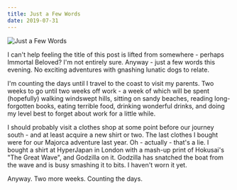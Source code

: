```yaml
---
title: Just a Few Words
date: 2019-07-31
---
```


![Just a Few Words](https://source.unsplash.com/cckf4TsHAuw/1600x900)

I can't help feeling the title of this post is lifted from somewhere - perhaps Immortal Beloved? I'm not entirely sure. Anyway - just a few words this evening. No exciting adventures with gnashing lunatic dogs to relate.

I'm counting the days until I travel to the coast to visit my parents. Two weeks to go until two weeks off work - a week of which will be spent (hopefully) walking windswept hills, sitting on sandy beaches, reading long-forgotten books, eating terrible food, drinking wonderful drinks, and doing my level best to forget about work for a little while.

I should probably visit a clothes shop at some point before our journey south - and at least acquire a new shirt or two. The last clothes I bought were for our Majorca adventure last year. Oh - actually - that's a lie. I bought a shirt at HyperJapan in London with a mash-up print of Hokusai's "The Great Wave", and Godzilla on it. Godzilla has snatched the boat from the wave and is busy smashing it to bits. I haven't worn it yet.

Anyway. Two more weeks. Counting the days.